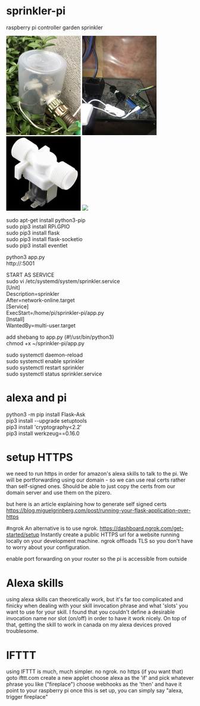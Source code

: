 # sprinkler-pi
raspberry pi controller garden sprinkler


<img src="IMG_6853.jpg" width="200">
<img src="IMG_6857.jpg" width="200">
<img src="valve.jpg" width="200">
<img src="IMG_6854.jpg" width="200">

sudo apt-get install python3-pip<BR>
sudo pip3 install RPi.GPIO<BR>
sudo pip3 install flask<BR>
sudo pip3 install flask-socketio<BR>
sudo pip3 install eventlet<BR>

python3 app.py<BR>
http://<raspi ip>:5001<BR>


START AS SERVICE<BR>
sudo vi /etc/systemd/system/sprinkler.service<BR>
[Unit]<BR>
Description=sprinkler<BR>
After=network-online.target<BR>
[Service]<BR>
ExecStart=/home/pi/sprinkler-pi/app.py<BR>
[Install]<BR>
WantedBy=multi-user.target<BR>

add shebang to app.py  (#!/usr/bin/python3)<BR>
chmod +x ~/sprinkler-pi/app.py<BR>

sudo systemctl daemon-reload<BR>
sudo systemctl enable sprinkler<BR>
sudo systemctl restart sprinkler<BR>
sudo systemctl status sprinkler.service<BR>

# alexa and pi
python3 -m pip install Flask-Ask<BR>
pip3 install --upgrade setuptools<BR>
pip3 install 'cryptography<2.2'<BR>
pip3 install werkzeug==0.16.0<BR>

# setup HTTPS
we need to run https in order for amazon's alexa skills to talk to the pi.
We will be portforwarding using our domain - so we can use real certs rather than self-signed ones.
Should be able to just copy the certs from our domain server and use them on the pizero.

but here is an article explaining how to generate self signed certs
https://blog.miguelgrinberg.com/post/running-your-flask-application-over-https

#ngrok
An alternative is to use ngrok.  https://dashboard.ngrok.com/get-started/setup
Instantly create a public HTTPS url for a website running locally on your development machine.
ngrok offloads TLS so you don't have to worry about your configuration.

enable port forwarding on your router so the pi is accessible from outside

# Alexa skills
using alexa skills can theoretically work, but it's far too complicated and finicky
when dealing with your skill invocation phrase and what 'slots' you want to use for
your skill.  I found that you couldn't define a desirable invocation name nor slot (on/off)
in order to have it work nicely. On top of that, getting the skill to work in canada on
my alexa devices proved troublesome.

# IFTTT
using IFTTT is much, much simpler. no ngrok. no https (if you want that)
goto ifttt.com
create a new applet
choose alexa as the 'if' and pick whatever phrase you like ("fireplace")
choose webhooks as the 'then' and have it point to your raspberry pi
once this is set up, you can simply say "alexa, trigger fireplace"
